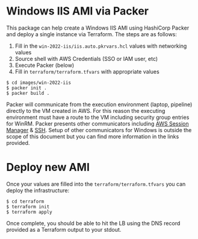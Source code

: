 # Windows IIS AMI via Packer

This package can help create a Windows IIS AMI using HashiCorp Packer and deploy a single instance via Terraform. The steps are as follows:

1. Fill in the `win-2022-iis/iis.auto.pkrvars.hcl` values with networking values
2. Source shell with AWS Credentials (SSO or IAM user, etc)
3. Execute Packer (below)
4. Fill in `terraform/terraform.tfvars` with appropriate values

```shell
$ cd images/win-2022-iis
$ packer init .
$ packer build .
```

Packer will communicate from the execution environment (laptop, pipeline) directly to the VM created in AWS. For this reason the executing environment must have a route to the VM including security group entries for WinRM. Packer presents other communicators including [AWS Session Manager](https://developer.hashicorp.com/packer/integrations/hashicorp/amazon/latest/components/builder/ebs#session-manager-connections) & [SSH](https://developer.hashicorp.com/packer/docs/communicators/ssh). Setup of other communicators for Windows is outside the scope of this document but you can find more information in the links provided.

# Deploy new AMI

Once your values are filled into the `terraform/terraform.tfvars` you can deploy the infrastructure:

```shell
$ cd terraform
$ terraform init
$ terraform apply
```

Once complete, you should be able to hit the LB using the DNS record provided as a Terraform output to your stdout.